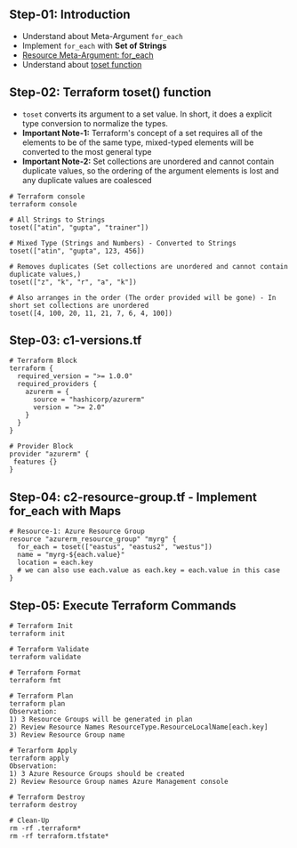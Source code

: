 ## Step-01: Introduction
- Understand about Meta-Argument `for_each`
- Implement `for_each` with **Set of Strings**
- [Resource Meta-Argument: for_each](https://www.terraform.io/docs/language/meta-arguments/for_each.html)
- Understand about [toset function](https://www.terraform.io/docs/language/functions/toset.html)

## Step-02: Terraform toset() function
- `toset` converts its argument to a set value. In short, it does a explicit type conversion to normalize the types.
- **Important Note-1:** Terraform's concept of a set requires all of the elements to be of the same type, mixed-typed elements will be converted to the most general type
- **Important Note-2:** Set collections are unordered and cannot contain duplicate values, so the ordering of the argument elements is lost and any duplicate values are coalesced
```t
# Terraform console
terraform console

# All Strings to Strings
toset(["atin", "gupta", "trainer"])

# Mixed Type (Strings and Numbers) - Converted to Strings
toset(["atin", "gupta", 123, 456])

# Removes duplicates (Set collections are unordered and cannot contain duplicate values,)
toset(["z", "k", "r", "a", "k"])

# Also arranges in the order (The order provided will be gone) - In short set collections are unordered
toset([4, 100, 20, 11, 21, 7, 6, 4, 100])
```


## Step-03: c1-versions.tf
```t
# Terraform Block
terraform {
  required_version = ">= 1.0.0"
  required_providers {
    azurerm = {
      source = "hashicorp/azurerm"
      version = ">= 2.0"
    }
  }
}

# Provider Block
provider "azurerm" {
 features {}          
}
```

## Step-04: c2-resource-group.tf - Implement for_each with Maps
```t
# Resource-1: Azure Resource Group
resource "azurerm_resource_group" "myrg" {
  for_each = toset(["eastus", "eastus2", "westus"])
  name = "myrg-${each.value}"
  location = each.key
  # we can also use each.value as each.key = each.value in this case  
}
```

## Step-05: Execute Terraform Commands
```t
# Terraform Init
terraform init

# Terraform Validate
terraform validate

# Terraform Format
terraform fmt

# Terraform Plan
terraform plan
Observation:
1) 3 Resource Groups will be generated in plan
2) Review Resource Names ResourceType.ResourceLocalName[each.key]
3) Review Resource Group name

# Terarform Apply
terraform apply
Observation:
1) 3 Azure Resource Groups should be created
2) Review Resource Group names Azure Management console

# Terraform Destroy
terraform destroy

# Clean-Up
rm -rf .terraform*
rm -rf terraform.tfstate*
```
